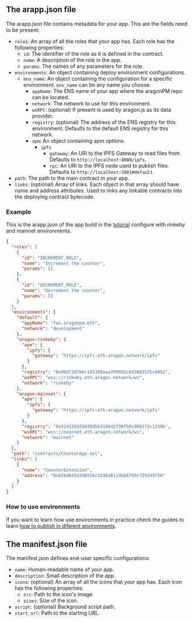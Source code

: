 ## The arapp.json file

The arapp.json file contains metadata for your app. This are the fields need to be present:

- `roles`: An array of all the roles that your app has. Each role has the following properties:
  - `id`: The identifier of the role as it is defined in the contract.
  - `name`: A description of the role in the app.
  - `params`: The names of any parameters for the role.
- `environments`: An object containing deploy environment configurations.
  - `env_name`: An object containing the configuration for a specific environment. `env_name` can be any name you choose.
    - `appName`: The ENS name of your app where the aragonPM repo can be located.
    - `network`: The network to use for this environment.
    - `wsRPC`: (optional) If present is used by aragon.js as its data provider.
    - `registry`: (optional) The address of the ENS registry for this environment. Defaults to the default ENS registry for this network.
    - `apm`: An object containing apm options.
      - `ipfs`
        - `gateway`: An URI to the IPFS Gateway to read files from. Defaults to `http://localhost:8080/ipfs`.
        - `rpc`: An URI to the IPFS node used to publish files. Defaults to `http://localhost:5001#default`.
- `path`: The path to the main contract in your app.
- `links`: (optional) Array of links. Each object in that array should have name and address attributes. Used to links any linkable contracts into the deploying contract bytecode.

### Example

This is the arapp.json of the app build in the [tutorial](tutorial.md) configure with rinkeby and mainnet environments.

```json
{
  "roles": [
    {
      "id": "INCREMENT_ROLE",
      "name": "Increment the counter",
      "params": []
    },
    {
      "id": "DECREMENT_ROLE",
      "name": "Decrement the counter",
      "params": []
    }
  ],
  "environments": {
    "default": {
      "appName": "foo.aragonpm.eth",
      "network": "development"
    },
    "aragon:rinkeby": {
      "apm": {
        "ipfs": {
          "gateway": "https://ipfs.eth.aragon.network/ipfs"
        }
      },
      "registry": "0x98df287b6c145399aaa709692c8d308357bc085d",
      "wsRPC": "wss://rinkeby.eth.aragon.network/ws",
      "network": "rinkeby"
    },
    "aragon:mainnet": {
      "apm": {
        "ipfs": {
          "gateway": "https://ipfs.eth.aragon.network/ipfs"
        }
      },
      "registry": "0x314159265dd8dbb310642f98f50c066173c1259b",
      "wsRPC": "wss://mainnet.eth.aragon.network/ws",
      "network": "mainnet"
    }
  },
  "path": "contracts/CounterApp.sol",
  "links": [
    {
      "name": "CounterExtension",
      "address": "0x82606d5d2dB55Ac1D36a011dbbA769c729349f56"
    }
  ]
}
```

### How to use environments

If you want to learn how use environments in practice check the guides to learn [how to publish in diferent environments](guides-publish.md).

## The manifest.json file

The manifest.json defines end-user specific configurations:

- `name`: Human-readable name of your app.
- `description`: Small description of the app.
- `icons`: (optional) An array of all the icons that your app has. Each icon has the following properties:
  - `src`: Path to the icon's image.
  - `sizes`: Size of the icon.
- `script`: (optional) Background script path.
- `start_url`: Path to the starting URL.

